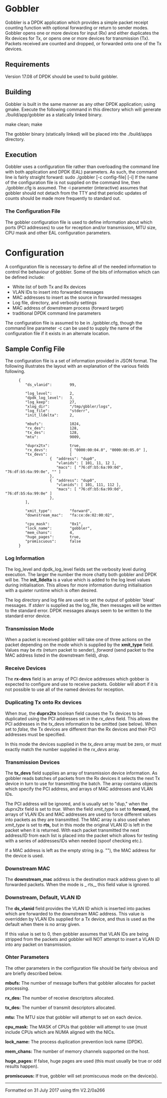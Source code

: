      
 
 
 
# Gobbler 
Gobbler is a DPDK application which provides a simple 
packet receipt counting function with optional forwarding 
or return to sender modes. Gobbler opens one or more 
devices for input (Rx) and either duplicates the Rx devices 
for Tx, or opens one or more devices for transmission (Tx). 
Packets received are counted and dropped, or forwarded onto 
one of the Tx devices. 
 
 
 
## Requirements 
Version 17.08 of DPDK should be used to build gobbler. 
 
 
## Building 
Gobbler is built in the same manner as any other DPDK 
application; using gmake. Execute the following command in 
this directory which will generate ./build/app/gobbler as a 
statically linked binary. 
 
   make clean; make
 
The gobbler binary (statically linked) will be placed into 
the ./build/apps directory. 
 
 
## Execution 
Gobbler uses a configuration file rather than overloading 
the command line with both application and DPDK (EAL) 
parameters. As such, the command line is fairly straight 
forward: 
   sudo ./gobbler [-c config-file] [-i]
If the name of the configuration file is not supplied on 
the command line, then ./gobbler.cfg is assumed. The -i 
parameter (interactive) assumes that gobbler should not 
detach from the TTY and that periodic updates of counts 
should be made more frequently to standard out. 
 
 
### The Configuration File 
The gobbler configuration file is used to define 
information about which ports (PCI addresses) to use for 
reception and/or transmission, MTU size, CPU mask and other 
EAL configuration parameters. 
 
 
# Configuration 
A configuration file is necessary to define all of the 
needed information to control the behaviour of gobbler. 
Some of the bits of information which can be defined 
include: 
 
 
   
* White list of both Tx and Rx devices    
* VLAN IDs to insert into forwarded messages    
* MAC addresses to insert as the source in forwarded 
messages    
* Log file, directory, and verbosity settings    
* MAC address of downstream process (forward target)    
* traditional DPDK command line parameters 
 
The configuration file is assumed to be in ./gobbler.cfg, 
though the command line parameter -c can be used to supply 
the name of the configuration file if it exists in an 
alternate location. 
 
 
## Sample Config File 
The configuration file is a set of information provided in 
JSON format. The following illustrates the layout with an 
explanation of the various fields following. 
 
     
          {
             "ds_vlanid":        99,
         
             "log_level":        2,
             "dpdk_log_level":   3,
             "log_keep":         27,
             "xlog_dir":         "/tmp/gbbler/logs",
             "log_file":         "stderr",
             "init_lldelta":     2,
         
             "mbufs":            1024,
             "rx_des":           128,
             "tx_des":           128,
             "mtu":              9009,
         
             "duprx2tx":         true,
             "rx_devs":          [ "0000:00:04.0", "0000:00:05.0" ],
             "tx_devs":          [ 
                        {  "address": "dup0", 
                           "vlanids": [ 101, 11, 12 ],   
                           "macs": [ "76:df:b5:6a:99:0d", "76:df:b5:6a:99:0e", "" ]
                        },
                        {  "address": "dup0", 
                           "vlanids": [ 101, 111, 112 ], 
                           "macs": [ "76:df:b5:6a:99:0d", "76:df:b5:6a:99:0e" ] 
                        },
             ],
         
             "xmit_type":        "forward",
             "downstream_mac":   "fa:ce:de:02:00:02",
         
             "cpu_mask":         "0x1",
             "lock_name":        "gobbler",
             "mem_chans":        4,
             "huge_pages":       true,
             "promiscuous":      false
          }
 
 
 
 
### Log Information 
The log_level and dpdk_log_level fields set the verbosity 
level during execution. The larger the number the more 
chatty both gobbler and DPDK will be. The **init_lldelta** 
is a value which is added to the log level values during 
initialisation. This allows for more information during 
initialisation with a quieter runtime which is often 
desired. 
 
The log directory and log file are used to set the output 
of gobbler 'bleat' messages. If _stderr_ is supplied as the 
log_file, then messages will be written to the standard 
error. DPDK messages always seem to be written to the 
standard error device. 
 
 
### Transmission Mode 
When a packet is received gobbler will take one of three 
actions on the packet depending on the mode which is 
supplied by the **xmit_type** field. Values may be _rts_ 
(return packet to sender), _forward_ (send packet to the 
MAC address listed in the downstream field), _drop._ 
 
 
### Receive Devices 
The **rx-devs** field is an array of PCI device addresses 
which gobber is expected to configure and use to receive 
packets. Gobbler will abort if it is not possible to use 
all of the named devices for reception. 
 
 
### Duplicating Tx onto Rx devices 
When _true,_ the **duprx2tx** boolean field causes the Tx 
devices to be duplicated using the PCI addresses set in the 
_rx_devs_ field. This allows the PCI addresses in the 
tx_devs information to be omitted (see below). When set to 
_false,_ the Tx devices are different than the Rx devices 
and their PCI addresses must be specified. 
 
In this mode the devices supplied in the _tx_devs_ array 
must be zero, or must exactly match the number supplied in 
the _rx_devs_ array. 
 
 
### Transmission Devices 
The **tx_devs** field supplies an array of transmission 
device information. As gobbler reads batches of packets 
from the Rx devices it selects the next Tx device in turn 
to use for transmitting the batch. The array contains 
objects which specify the PCI address, and arrays of MAC 
addresses and VLAN IDs. 
 
The PCI address will be ignored, and is usually set to 
"dup," when the _duprx2tx_ field is set to _true._ When the 
field _xmit_type_ is set to **forward,** the arrays of VLAN 
IDs and MAC addresses are used to force different values 
into packets as they are transmitted. The MAC array is also 
used when _xmit_type_ is set to **rts,** but in this mode 
the original VLAN ID is left in the packet when it is 
returned. With each packet transmitted the next address/ID 
from each list is placed into the packet which allows for 
testing with a series of addresses/IDs when needed (spoof 
checking etc.). 
 
If a MAC address is left as the empty string (e.g. ""), the 
MAC address for the device is used. 
 
 
### Downstream MAC 
The **downstream_mac** address is the destination mack 
address given to all forwarded packets. When the mode is _ 
rts,_ this field value is ignored. 
 
 
### Downstream, Default, VLAN ID 
The **ds_vlanid** field provides the VLAN ID which is 
inserted into packes which are forwarded to the downstream 
MAC address. This value is overridden by VLAN IDs supplied 
for a Tx device, and thus is used as the default when there 
is no array given. 
 
If this value is set to 0, then gobbler assumes that VLAN 
IDs are being stripped from the packets and gobbler will 
NOT attempt to insert a VLAN ID into any packet on 
transmission. 
 
 
### Ohter Parameters 
The other parameters in the configuration file should be 
fairly obvious and are briefly described below. 
 
 
**mbufs:** The number of message buffers that gobbler 
allocates for packet processing. 
 
**rx_des:** The number of receive descriptors allocated. 
 
**tx_des:** The number of transmit descriptors allocated. 
 
**mtu:** The MTU size that gobbler will attempt to set on 
each device. 
 
**cpu_mask:** The MASK of CPUs that gobbler will attempt to 
use (must include CPUs which are NUMA aligned with the 
NICs. 
 
**lock_name:** The process duplication prevention lock name 
(DPDK). 
 
**mem_chans:** The number of memory channels supported on 
the host. 
 
**huge_pages:** If false, huge pages are used (this must 
usually be true or odd results happen). 
 
**promiscuous:** If true, gobbler will set promiscuous mode 
on the device(s). 
 
___________________________________________________________
Formatted on 31 July 2017 using tfm V2.2/0a266 
